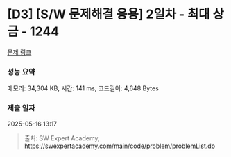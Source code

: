 # [D3] [S/W 문제해결 응용] 2일차 - 최대 상금 - 1244 

[문제 링크](https://swexpertacademy.com/main/code/problem/problemDetail.do?contestProbId=AV15Khn6AN0CFAYD) 

### 성능 요약

메모리: 34,304 KB, 시간: 141 ms, 코드길이: 4,648 Bytes

### 제출 일자

2025-05-16 13:17



> 출처: SW Expert Academy, https://swexpertacademy.com/main/code/problem/problemList.do